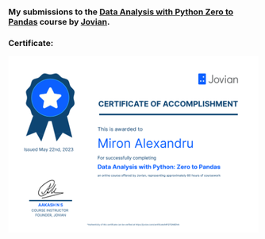 ### My submissions to the [Data Analysis with Python Zero to Pandas](https://jovian.com/learn/data-analysis-with-python-zero-to-pandas) course by [Jovian](https://jovian.com/).

### Certificate: 

![Certificate](Certificate/DataAnalysiswithPython.PNG)